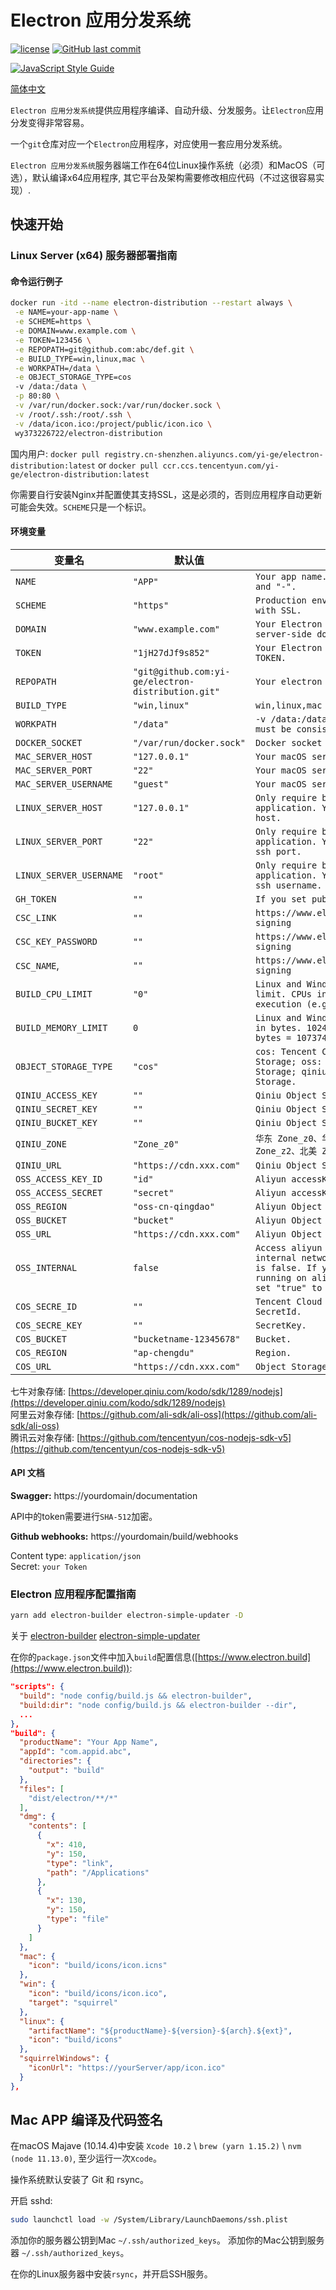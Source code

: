 # Electron 应用分发系统

[![license](https://img.shields.io/github/license/yi-ge/electron-distribution.svg?style=flat-square)](https://github.com/yi-ge/electron-distribution/blob/master/LICENSE)
[![GitHub last commit](https://img.shields.io/github/last-commit/yi-ge/electron-distribution.svg?style=flat-square)](https://github.com/yi-ge/electron-distribution)

[![JavaScript Style Guide](https://cdn.rawgit.com/standard/standard/master/badge.svg)](https://github.com/standard/standard)

[简体中文](README.zh-CN.md)

`Electron 应用分发系统`提供应用程序编译、自动升级、分发服务。让`Electron`应用分发变得非常容易。

一个`git`仓库对应一个`Electron`应用程序，对应使用一套应用分发系统。

`Electron 应用分发系统`服务器端工作在64位Linux操作系统（必须）和MacOS（可选），默认编译x64应用程序, 其它平台及架构需要修改相应代码（不过这很容易实现）.

## 快速开始

### Linux Server (x64) 服务器部署指南

#### 命令运行例子

```bash
docker run -itd --name electron-distribution --restart always \
 -e NAME=your-app-name \
 -e SCHEME=https \
 -e DOMAIN=www.example.com \
 -e TOKEN=123456 \
 -e REPOPATH=git@github.com:abc/def.git \
 -e BUILD_TYPE=win,linux,mac \
 -e WORKPATH=/data \
 -e OBJECT_STORAGE_TYPE=cos
 -v /data:/data \
 -p 80:80 \
 -v /var/run/docker.sock:/var/run/docker.sock \
 -v /root/.ssh:/root/.ssh \
 -v /data/icon.ico:/project/public/icon.ico \
 wy373226722/electron-distribution
```

国内用户: `docker pull registry.cn-shenzhen.aliyuncs.com/yi-ge/electron-distribution:latest` or `docker pull ccr.ccs.tencentyun.com/yi-ge/electron-distribution:latest`

你需要自行安装Nginx并配置使其支持SSL，这是必须的，否则应用程序自动更新可能会失效。`SCHEME`只是一个标识。

#### 环境变量

| 变量名 | 默认值 | 描述 |
|---|---|---|
| `NAME` | `"APP"` | `Your app name. Numbers, letters and "-".` |
| `SCHEME` | `"https"` | `Production environment only work with SSL.` |
| `DOMAIN` | `"www.example.com"` | `Your Electron Distribution server-side domain.` |
| `TOKEN` | `"1jH27dJf9s852"` | `Your Electron Distribution API TOKEN.` |
| `REPOPATH` | `"git@github.com:yi-ge/electron-distribution.git"` | `Your electron app repository.` |
| `BUILD_TYPE` | `"win,linux"` | `win,linux,mac` |
| `WORKPATH` | `"/data"` | `-v /data:/data, The two path must be consistent.` |
| `DOCKER_SOCKET` | `"/var/run/docker.sock"` | `Docker socket path.` |
| `MAC_SERVER_HOST` | `"127.0.0.1"` | `Your macOS server host.` |
| `MAC_SERVER_PORT` | `"22"` | `Your macOS server ssh port.` |
| `MAC_SERVER_USERNAME` | `"guest"` | `Your macOS server ssh username.` |
| `LINUX_SERVER_HOST` | `"127.0.0.1"` | `Only require build mac application. Your linux server host.` |
| `LINUX_SERVER_PORT` | `"22"` | `Only require build mac application. Your linux server ssh port.` |
| `LINUX_SERVER_USERNAME` | `"root"` | `Only require build mac application. Your linux server ssh username.` |
| `GH_TOKEN` | `""` | `If you set publish option.` |
| `CSC_LINK` | `""` | `https://www.electron.build/code-signing` |
| `CSC_KEY_PASSWORD` | `""` | `https://www.electron.build/code-signing` |
| `CSC_NAME`, | `""` | `https://www.electron.build/code-signing` |
| `BUILD_CPU_LIMIT` | `"0"` | `Linux and Windows build cpu limit. CPUs in which to allow execution (e.g., 0-3, 0,1)` |
| `BUILD_MEMORY_LIMIT` | `0` | `Linux and Windows memory limit in bytes. 1024 * 1024 * 1024 bytes = 1073741824 bytes = 1GB` |
| `OBJECT_STORAGE_TYPE` | `"cos"` | `cos: Tencent Cloud Object Storage; oss: Aliyun Object Storage; qiniu: Qiniu Object Storage.` |
| `QINIU_ACCESS_KEY` | `""` | `Qiniu Object Storage, accessKey.` |
| `QINIU_SECRET_KEY` | `""` | `Qiniu Object Storage, secretKey.` |
| `QINIU_BUCKET_KEY` | `""` | `Qiniu Object Storage, bucket.` |
| `QINIU_ZONE` | `"Zone_z0"` | `华东 Zone_z0、华北 Zone_z1、华南 Zone_z2、北美 Zone_na0` |
| `QINIU_URL` | `"https://cdn.xxx.com"` | `Qiniu Object Storage CDN url.` |
| `OSS_ACCESS_KEY_ID` | `"id"` | `Aliyun accessKeyId.` |
| `OSS_ACCESS_SECRET` | `"secret"` | `Aliyun accessKeySecret.` |
| `OSS_REGION` | `"oss-cn-qingdao"` | `Aliyun Object Storage, Region.` |
| `OSS_BUCKET` | `"bucket"` | `Aliyun Object Storage, Bucket.` |
| `OSS_URL` | `"https://cdn.xxx.com"` | `Aliyun Object Storage CDN url.` |
| `OSS_INTERNAL` | `false` | `Access aliyun OSS with aliyun internal network or not, default is false. If your servers are running on aliyun too, you can set "true" to save lot of money.` |
| `COS_SECRE_ID` | `""` | `Tencent Cloud Object Storage SecretId.` |
| `COS_SECRE_KEY` | `""` | `SecretKey.` |
| `COS_BUCKET` | `"bucketname-12345678"` | `Bucket.` |
| `COS_REGION` | `"ap-chengdu"` | `Region.` |
| `COS_URL` | `"https://cdn.xxx.com"` | `Object Storage CDN url.` |

七牛对象存储: [https://developer.qiniu.com/kodo/sdk/1289/nodejs](https://developer.qiniu.com/kodo/sdk/1289/nodejs)  
阿里云对象存储: [https://github.com/ali-sdk/ali-oss](https://github.com/ali-sdk/ali-oss)  
腾讯云对象存储: [https://github.com/tencentyun/cos-nodejs-sdk-v5](https://github.com/tencentyun/cos-nodejs-sdk-v5)  

#### API 文档

**Swagger:** https://yourdomain/documentation

API中的token需要进行`SHA-512`加密。

**Github webhooks:** https://yourdomain/build/webhooks

Content type: `application/json`  
Secret: `your Token`

### Electron 应用程序配置指南

```bash
yarn add electron-builder electron-simple-updater -D
```

关于 [electron-builder](https://github.com/electron-userland/electron-builder) [electron-simple-updater](https://github.com/megahertz/electron-simple-updater)

在你的`package.json`文件中加入`build`配置信息([https://www.electron.build](https://www.electron.build)):

```json
"scripts": {
  "build": "node config/build.js && electron-builder",
  "build:dir": "node config/build.js && electron-builder --dir",
  ...
},
"build": {
  "productName": "Your App Name",
  "appId": "com.appid.abc",
  "directories": {
    "output": "build"
  },
  "files": [
    "dist/electron/**/*"
  ],
  "dmg": {
    "contents": [
      {
        "x": 410,
        "y": 150,
        "type": "link",
        "path": "/Applications"
      },
      {
        "x": 130,
        "y": 150,
        "type": "file"
      }
    ]
  },
  "mac": {
    "icon": "build/icons/icon.icns"
  },
  "win": {
    "icon": "build/icons/icon.ico",
    "target": "squirrel"
  },
  "linux": {
    "artifactName": "${productName}-${version}-${arch}.${ext}",
    "icon": "build/icons"
  },
  "squirrelWindows": {
    "iconUrl": "https://yourServer/app/icon.ico"
  }
},
```

## Mac APP 编译及代码签名

在macOS Majave (10.14.4)中安装 `Xcode 10.2` \ `brew (yarn 1.15.2)` \ `nvm (node 11.13.0)`, 至少运行一次`Xcode`。

操作系统默认安装了 Git 和 rsync。

开启 sshd:

```bash
sudo launchctl load -w /System/Library/LaunchDaemons/ssh.plist
```

添加你的服务器公钥到Mac `~/.ssh/authorized_keys`。
添加你的Mac公钥到服务器 `~/.ssh/authorized_keys`。

在你的Linux服务器中安装`rsync`，并开启SSH服务。
